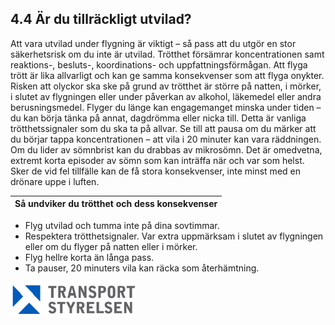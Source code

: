 ## 4.4 Är du tillräckligt utvilad?

Att vara utvilad under flygning är viktigt – så pass att du utgör en stor säkerhetsrisk om du inte är utvilad. Trötthet försämrar koncentrationen samt reaktions-, besluts-, koordinations- och uppfattningsförmågan. Att flyga trött är lika allvarligt och kan ge samma konsekvenser som att flyga onykter.  
Risken att olyckor ska ske på grund av trötthet är större på natten, i mörker, i slutet av flygningen eller under påverkan av alkohol, läkemedel eller andra berusningsmedel. Flyger du länge kan engagemanget minska under tiden – du kan börja tänka på annat, dagdrömma eller nicka till. Detta är vanliga trötthetssignaler som du ska ta på allvar. Se till att pausa om du märker att du börjar tappa koncentrationen – att vila i 20 minuter kan vara räddningen.  
Om du lider av sömnbrist kan du drabbas av mikrosömn. Det är omedvetna, extremt korta episoder av sömn som kan inträffa när och var som helst. Sker de vid fel tillfälle kan de få stora konsekvenser, inte minst med en drönare uppe i luften.

| Så undviker du trötthet och dess konsekvenser |
|---|
* Flyg utvilad och tumma inte på dina sovtimmar.
* Respektera trötthetsignaler. Var extra uppmärksam i slutet av flygningen eller om du flyger på natten eller i mörker.
* Flyg hellre korta än långa pass.
* Ta pauser, 20 minuters vila kan räcka som återhämtning.

![Transport Styrelsen](./images/Logga.png)
